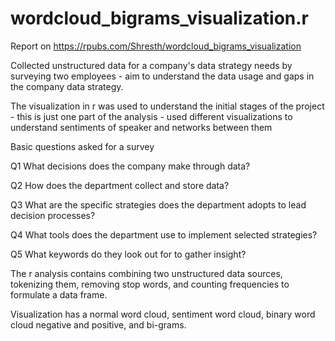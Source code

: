 # wordcloud_bigrams_visualization.r

Report on
https://rpubs.com/Shresth/wordcloud_bigrams_visualization

Collected unstructured data for a company's data strategy needs by surveying two employees - aim to understand the data usage and gaps in the company data strategy.

The visualization in r was used to understand the initial stages of the project - this is just one part of the analysis - used different visualizations to understand sentiments of speaker and networks between them

Basic questions asked for a survey

Q1 What decisions does the company make through data?

Q2 How does the department collect and store data?

Q3 What are the specific strategies does the department adopts to lead decision processes?

Q4 What tools does the department use to implement selected strategies?

Q5 What keywords do they look out for to gather insight?

The r analysis contains combining two unstructured data sources, tokenizing them, removing stop words, and counting frequencies to formulate a data frame.

Visualization has a normal word cloud, sentiment word cloud, binary word cloud negative and positive, and bi-grams.
